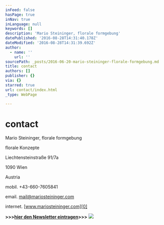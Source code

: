 ```yaml
---
inFeed: false
hasPage: true
inNav: true
inLanguage: null
keywords: []
description: 'Mario Steininger, florale formgebung'
datePublished: '2016-08-28T14:31:40.178Z'
dateModified: '2016-08-28T14:31:39.692Z'
author:
  - name: ''
    url: ''
sourcePath: _posts/2016-06-20-mario-steininger-florale-formgebung.md
title: contact
authors: []
publisher: {}
via: {}
starred: true
url: contact/index.html
_type: WebPage

---
```

# contact

Mario Steininger, florale formgebung

florale Konzepte

Liechtensteinstraße 91/7a

1090 Wien

Austria

mobil. +43-660-7605841

email. mail@mariosteininger.com

internet. [www.mariosteininger.com][0]

**\>\>\>[hier den Newsletter eintragen][1]\>\>\>**
![](https://the-grid-user-content.s3-us-west-2.amazonaws.com/9019fbe5-7701-49e1-bd58-f3a9b77871d3.png)

[0]: http://www.mariosteininger.com/
[1]: http://eepurl.com/qFO3D